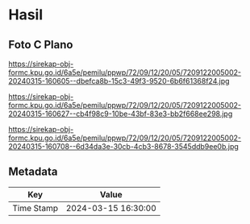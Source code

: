 # Hasil

## Foto C Plano

https://sirekap-obj-formc.kpu.go.id/6a5e/pemilu/ppwp/72/09/12/20/05/7209122005002-20240315-160605--dbefca8b-15c3-49f3-9520-6b6f61368f24.jpg

https://sirekap-obj-formc.kpu.go.id/6a5e/pemilu/ppwp/72/09/12/20/05/7209122005002-20240315-160627--cb4f98c9-10be-43bf-83e3-bb2f668ee298.jpg

https://sirekap-obj-formc.kpu.go.id/6a5e/pemilu/ppwp/72/09/12/20/05/7209122005002-20240315-160708--6d34da3e-30cb-4cb3-8678-3545ddb9ee0b.jpg


## Metadata

| Key        | Value               |
| ---------- | ------------------- |
| Time Stamp | 2024-03-15 16:30:00 |




